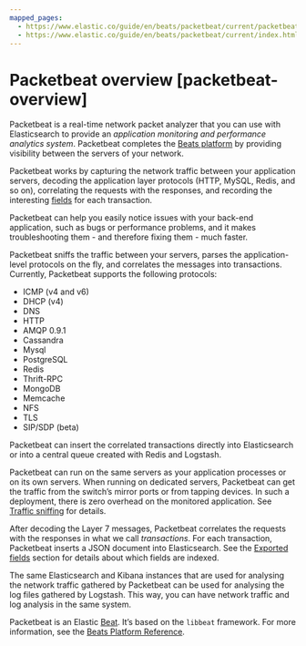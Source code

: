 ```yaml
---
mapped_pages:
  - https://www.elastic.co/guide/en/beats/packetbeat/current/packetbeat-overview.html
  - https://www.elastic.co/guide/en/beats/packetbeat/current/index.html
---
```


# Packetbeat overview [packetbeat-overview]

Packetbeat is a real-time network packet analyzer that you can use with Elasticsearch to provide an *application monitoring and performance analytics system*. Packetbeat completes the [Beats platform](/reference/index.md) by providing visibility between the servers of your network.

Packetbeat works by capturing the network traffic between your application servers, decoding the application layer protocols (HTTP, MySQL, Redis, and so on), correlating the requests with the responses, and recording the interesting [fields](/reference/packetbeat/exported-fields.md) for each transaction.

Packetbeat can help you easily notice issues with your back-end application, such as bugs or performance problems, and it makes troubleshooting them - and therefore fixing them - much faster.

Packetbeat sniffs the traffic between your servers, parses the application-level protocols on the fly, and correlates the messages into transactions. Currently, Packetbeat supports the following protocols:

* ICMP (v4 and v6)
* DHCP (v4)
* DNS
* HTTP
* AMQP 0.9.1
* Cassandra
* Mysql
* PostgreSQL
* Redis
* Thrift-RPC
* MongoDB
* Memcache
* NFS
* TLS
* SIP/SDP (beta)

Packetbeat can insert the correlated transactions directly into Elasticsearch or into a central queue created with Redis and Logstash.

Packetbeat can run on the same servers as your application processes or on its own servers. When running on dedicated servers, Packetbeat can get the traffic from the switch’s mirror ports or from tapping devices. In such a deployment, there is zero overhead on the monitored application. See [Traffic sniffing](/reference/packetbeat/configuration-interfaces.md) for details.

After decoding the Layer 7 messages, Packetbeat correlates the requests with the responses in what we call *transactions*. For each transaction, Packetbeat inserts a JSON document into Elasticsearch. See the [Exported fields](/reference/packetbeat/exported-fields.md) section for details about which fields are indexed.

The same Elasticsearch and Kibana instances that are used for analysing the network traffic gathered by Packetbeat can be used for analysing the log files gathered by Logstash. This way, you can have network traffic and log analysis in the same system.

Packetbeat is an Elastic [Beat](https://www.elastic.co/beats). It’s based on the `libbeat` framework. For more information, see the [Beats Platform Reference](/reference/index.md).

